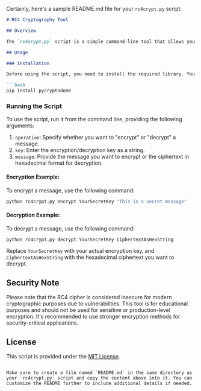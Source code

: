 Certainly, here's a sample README.md file for your `rc4crypt.py` script:

```markdown
# RC4 Cryptography Tool

## Overview

The `rc4crypt.py` script is a simple command-line tool that allows you to encrypt and decrypt messages using the RC4 (Rivest Cipher 4) stream cipher. It uses the PyCryptodome library to perform the encryption and decryption operations.

## Usage

### Installation

Before using the script, you need to install the required library. You can install it using pip:

```bash
pip install pycryptodome
```

### Running the Script

To use the script, run it from the command line, providing the following arguments:

1. `operation`: Specify whether you want to "encrypt" or "decrypt" a message.
2. `key`: Enter the encryption/decryption key as a string.
3. `message`: Provide the message you want to encrypt or the ciphertext in hexadecimal format for decryption.

#### Encryption Example:

To encrypt a message, use the following command:

```bash
python rc4crypt.py encrypt YourSecretKey "This is a secret message"
```

#### Decryption Example:

To decrypt a message, use the following command:

```bash
python rc4crypt.py decrypt YourSecretKey CiphertextAsHexString
```

Replace `YourSecretKey` with your actual encryption key, and `CiphertextAsHexString` with the hexadecimal ciphertext you want to decrypt.

## Security Note

Please note that the RC4 cipher is considered insecure for modern cryptographic purposes due to vulnerabilities. This tool is for educational purposes and should not be used for sensitive or production-level encryption. It's recommended to use stronger encryption methods for security-critical applications.

## License

This script is provided under the [MIT License](LICENSE).
```

Make sure to create a file named `README.md` in the same directory as your `rc4crypt.py` script and copy the content above into it. You can customize the README further to include additional details if needed.